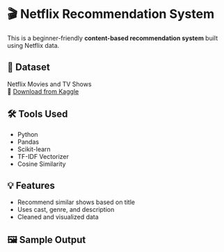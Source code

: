 # 🎬 Netflix Recommendation System

This is a beginner-friendly **content-based recommendation system** built using Netflix data.

## 📂 Dataset
Netflix Movies and TV Shows  
📎 [Download from Kaggle](https://www.kaggle.com/datasets/shivamb/netflix-shows)

## 🛠️ Tools Used
- Python
- Pandas
- Scikit-learn
- TF-IDF Vectorizer
- Cosine Similarity

## 💡 Features
- Recommend similar shows based on title
- Uses cast, genre, and description
- Cleaned and visualized data

## 🖼️ Sample Output
